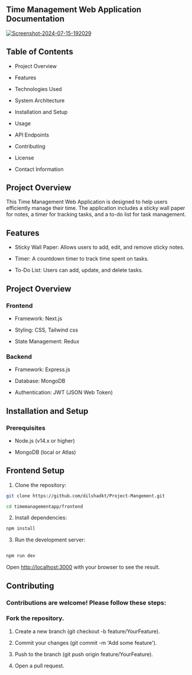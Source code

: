 
## Time Management Web Application Documentation

<a href="https://ibb.co/4RsqgC3"><img src="https://i.ibb.co/GQs63GN/Screenshot-2024-07-15-192029.png" alt="Screenshot-2024-07-15-192029" border="0"></a>

## Table of Contents

- Project Overview
  
- Features
  
- Technologies Used
  
- System Architecture
  
- Installation and Setup
  
- Usage
  
- API Endpoints
  
- Contributing
  
- License
  
- Contact Information


## Project Overview

This Time Management Web Application is designed to help users efficiently manage their time. The application includes a sticky wall paper for notes, a timer for tracking tasks, and a to-do list for task management.

## Features

- Sticky Wall Paper: Allows users to add, edit, and remove sticky notes.

- Timer: A countdown timer to track time spent on tasks.

- To-Do List: Users can add, update, and delete tasks.

 
 ## Project Overview

 ### Frontend

- Framework: Next.js

- Styling: CSS, Tailwind css

- State Management: Redux

### Backend

- Framework: Express.js

- Database: MongoDB

- Authentication: JWT (JSON Web Token)

## Installation and Setup

### Prerequisites

- Node.js (v14.x or higher)

- MongoDB (local or Atlas)

## Frontend Setup

1. Clone the repository:

```bash
git clone https://github.com/dilshadkt/Project-Mangement.git

cd timemanagementapp/frontend
```

2. Install dependencies:

```bash
npm install

```

3. Run the development server:

```bash

npm run dev

```



Open [http://localhost:3000](http://localhost:3000) with your browser to see the result.



## Contributing

### Contributions are welcome! Please follow these steps:

### Fork the repository.

1. Create a new branch (git checkout -b feature/YourFeature).

2. Commit your changes (git commit -m 'Add some feature').

3. Push to the branch (git push origin feature/YourFeature).

4. Open a pull request.
